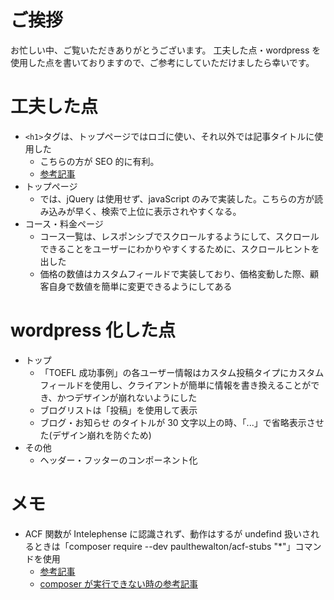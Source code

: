 # ご挨拶

お忙しい中、ご覧いただきありがとうございます。
工夫した点・wordpress を使用した点を書いておりますので、ご参考にしていただけましたら幸いです。

# 工夫した点

- `<h1>`タグは、トップページではロゴに使い、それ以外では記事タイトルに使用した
  - こちらの方が SEO 的に有利。
  - [参考記事](https://manablog.org/internal-seo/#:~:text=SEO%E5%86%85%E9%83%A8%E5%AF%BE%E7%AD%96%E3%81%AE%E6%8E%9F10%EF%BC%8Eh1%E3%81%AF%E5%8B%95%E7%9A%84%E3%81%AB%E5%A4%89%E6%9B%B4%E3%81%99%E3%82%8B%E3%81%93%E3%81%A8)
- トップページ
  - では、jQuery は使用せず、javaScript のみで実装した。こちらの方が読み込みが早く、検索で上位に表示されやすくなる。
- コース・料金ページ
  - コース一覧は、レスポンシブでスクロールするようにして、スクロールできることをユーザーにわかりやすくするために、スクロールヒントを出した
  - 価格の数値はカスタムフィールドで実装しており、価格変動した際、顧客自身で数値を簡単に変更できるようにしてある

# wordpress 化した点

- トップ
  - 「TOEFL 成功事例」の各ユーザー情報はカスタム投稿タイプにカスタムフィールドを使用し、クライアントが簡単に情報を書き換えることができ、かつデザインが崩れないようにした
  - ブログリストは「投稿」を使用して表示
  - ブログ・お知らせ のタイトルが 30 文字以上の時、「...」で省略表示させた(デザイン崩れを防ぐため)
- その他
  - ヘッダー・フッターのコンポーネント化

# メモ

- ACF 関数が Intelephense に認識されず、動作はするが undefind 扱いされるときは「composer require --dev paulthewalton/acf-stubs "\*"」コマンドを使用
  - [参考記事](https://marioyepes.com/intelephense-wordpress-acf-genesis-conf/)
  - [composer が実行できない時の参考記事](https://code-graffiti.com/install-comporser-on-mac/)
